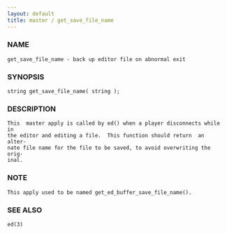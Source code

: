 ```yaml
---
layout: default
title: master / get_save_file_name
---
```


### NAME

    get_save_file_name - back up editor file on abnormal exit


### SYNOPSIS

    string get_save_file_name( string );


### DESCRIPTION

    This  master apply is called by ed() when a player disconnects while in
    the editor and editing a file.  This function should return  an  alter‐
    nate file name for the file to be saved, to avoid overwriting the orig‐
    inal.


### NOTE

    This apply used to be named get_ed_buffer_save_file_name().


### SEE ALSO

    ed(3)
